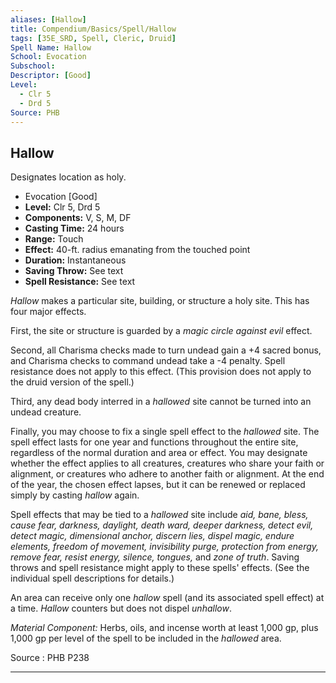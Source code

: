 ```yaml
---
aliases: [Hallow]
title: Compendium/Basics/Spell/Hallow
tags: [35E_SRD, Spell, Cleric, Druid]
Spell Name: Hallow
School: Evocation
Subschool: 
Descriptor: [Good]
Level:
  - Clr 5
  - Drd 5
Source: PHB
---
```



## Hallow

Designates location as holy.

*   Evocation [Good]
*   **Level:** Clr 5, Drd 5
*   **Components:** V, S, M, DF
*   **Casting Time:** 24 hours
*   **Range:** Touch
*   **Effect:** 40-ft. radius emanating from the touched point
*   **Duration:** Instantaneous
*   **Saving Throw:** See text
*   **Spell Resistance:** See text

<p><i>Hallow</i> makes a particular site, building, or structure a holy site. This has four major effects.</p><p>First, the site or structure is guarded by a <i>magic circle against evil</i> effect.</p><p>Second, all Charisma checks made to turn undead gain a +4 sacred bonus, and Charisma checks to command undead take a -4 penalty. Spell resistance does not apply to this effect. (This provision does not apply to the druid version of the spell.)</p><p>Third, any dead body interred in a <i>hallowed</i> site cannot be turned into an undead creature.</p><p>Finally, you may choose to fix a single spell effect to the <i>hallowed</i> site. The spell effect lasts for one year and functions throughout the entire site, regardless of the normal duration and area or effect. You may designate whether the effect applies to all creatures, creatures who share your faith or alignment, or creatures who adhere to another faith or alignment. At the end of the year, the chosen effect lapses, but it can be renewed or replaced simply by casting <i>hallow</i> again.</p><p>Spell effects that may be tied to a <i>hallowed</i> site include <i>aid, bane, bless, cause fear, darkness, daylight, death ward, deeper darkness, detect evil, detect magic, dimensional anchor, discern lies, dispel magic, endure elements, freedom of movement, invisibility purge, protection from energy, remove fear, resist energy, silence, tongues,</i> and <i>zone of truth</i>. Saving throws and spell resistance might apply to these spells' effects. (See the individual spell descriptions for details.)</p><p>An area can receive only one <i>hallow</i> spell (and its associated spell effect) at a time. <i>Hallow</i> counters but does not dispel <i>unhallow</i>.</p><p><i>Material Component:</i> Herbs, oils, and incense worth at least 1,000 gp, plus 1,000 gp per level of the spell to be included in the <i>hallowed</i> area.</p>

Source : PHB P238

---
